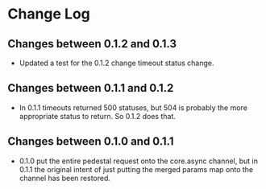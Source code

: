 # Change Log

## Changes between 0.1.2 and 0.1.3

* Updated a test for the 0.1.2 change timeout status change.

## Changes between 0.1.1 and 0.1.2

* In 0.1.1 timeouts returned 500 statuses, but 504 is probably the more
appropriate status to return. So 0.1.2 does that.

## Changes between 0.1.0 and 0.1.1

* 0.1.0 put the entire pedestal request onto the core.async channel, but in
0.1.1 the original intent of just putting the merged params map onto the
channel has been restored.
